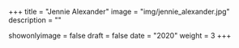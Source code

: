 +++
title = "Jennie Alexander"
image = "img/jennie_alexander.jpg"
description = ""

showonlyimage = false
draft = false
date = "2020"
weight = 3
+++
